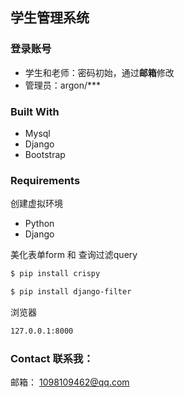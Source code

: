 ## 学生管理系统

### 登录账号

- 学生和老师：密码初始，通过**邮箱**修改
- 管理员：argon/***

### Built With
* Mysql
* Django
* Bootstrap

### Requirements
创建虚拟环境
* Python
* Django

美化表单form 和 查询过滤query
```sh
$ pip install crispy
```
```sh
$ pip install django-filter
```
浏览器
```sh
127.0.0.1:8000
```

### Contact 联系我：
邮箱： 1098109462@qq.com